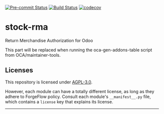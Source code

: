 
<!-- /!\ Non OCA Context : Set here the badge of your runbot / runboat instance. -->
[![Pre-commit Status](https://github.com/ForgeFlow/https://github.com/ForgeFlow/stock-rma/actions/workflows/pre-commit.yml/badge.svg?branch=15.0)](https://github.com/ForgeFlow/https://github.com/ForgeFlow/stock-rma/actions/workflows/pre-commit.yml?query=branch%3A15.0)
[![Build Status](https://github.com/ForgeFlow/https://github.com/ForgeFlow/stock-rma/actions/workflows/test.yml/badge.svg?branch=15.0)](https://github.com/ForgeFlow/https://github.com/ForgeFlow/stock-rma/actions/workflows/test.yml?query=branch%3A15.0)
[![codecov](https://codecov.io/gh/ForgeFlow/https://github.com/ForgeFlow/stock-rma/branch/15.0/graph/badge.svg)](https://codecov.io/gh/ForgeFlow/https://github.com/ForgeFlow/stock-rma)
<!-- /!\ Non OCA Context : Set here the badge of your translation instance. -->

<!-- /!\ do not modify above this line -->

# stock-rma

Return Merchandise Authorization for Odoo

<!-- /!\ do not modify below this line -->

<!-- prettier-ignore-start -->

[//]: # (addons)

This part will be replaced when running the oca-gen-addons-table script from OCA/maintainer-tools.

[//]: # (end addons)

<!-- prettier-ignore-end -->

## Licenses

This repository is licensed under [AGPL-3.0](LICENSE).

However, each module can have a totally different license, as long as they adhere to ForgeFlow
policy. Consult each module's `__manifest__.py` file, which contains a `license` key
that explains its license.

----
<!-- /!\ Non OCA Context : Set here the full description of your organization. -->
